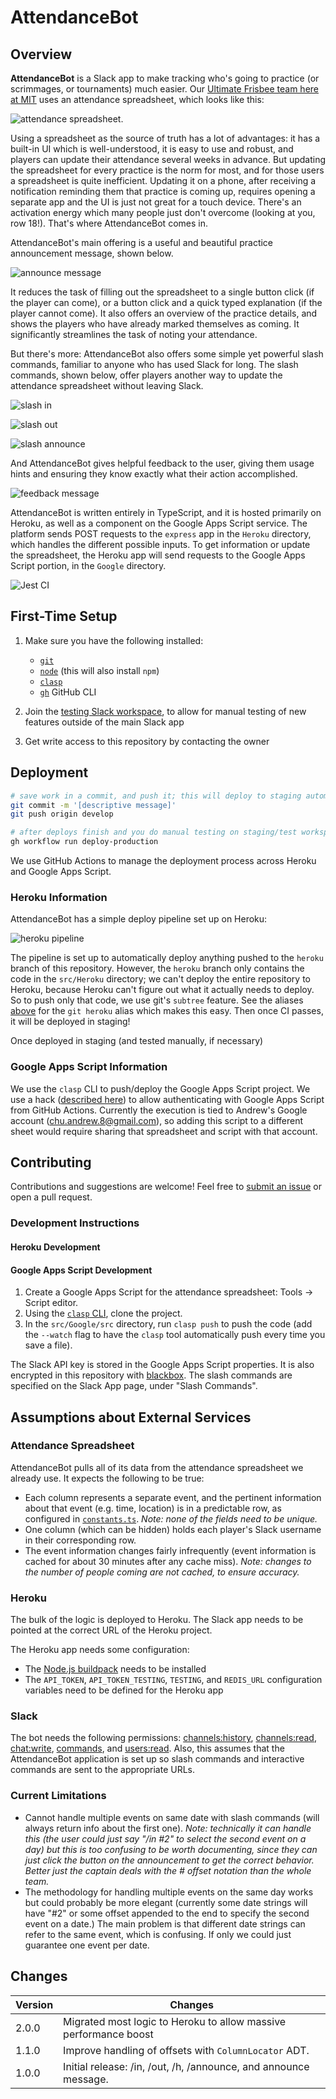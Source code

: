 # AttendanceBot

## Overview

**AttendanceBot** is a Slack app to make tracking who's going to practice (or scrimmages, or tournaments) much easier. Our [Ultimate Frisbee team here at MIT](http://mens-ult.mit.edu/) uses an attendance spreadsheet, which looks like this:

![attendance spreadsheet](imgs/attendance-spreadsheet.jpg "Attendance Spreadsheet").

Using a spreadsheet as the source of truth has a lot of advantages: it has a built-in UI which is well-understood, it is easy to use and robust, and players can update their attendance several weeks in advance. But updating the spreadsheet for every practice is the norm for most, and for those users a spreadsheet is quite inefficient. Updating it on a phone, after receiving a notification reminding them that practice is coming up, requires opening a separate app and the UI is just not great for a touch device. There's an activation energy which many people just don't overcome (looking at you, row 18!). That's where AttendanceBot comes in.

AttendanceBot's main offering is a useful and beautiful practice announcement message, shown below.

![announce message](imgs/announce-message.png "Announce Message")

It reduces the task of filling out the spreadsheet to a single button click (if the player can come), or a button click and a quick typed explanation (if the player cannot come). It also offers an overview of the practice details, and shows the players who have already marked themselves as coming. It significantly streamlines the task of noting your attendance.

But there's more: AttendanceBot also offers some simple yet powerful slash commands, familiar to anyone who has used Slack for long. The slash commands, shown below, offer players another way to update the attendance spreadsheet without leaving Slack.

![slash in](imgs/slash-in-command.jpg "/in")

![slash out](imgs/slash-out-command.jpg "/out")

![slash announce](imgs/slash-announce-command.jpg "/announce")

And AttendanceBot gives helpful feedback to the user, giving them usage hints and ensuring they know exactly what their action accomplished.

![feedback message](imgs/feedback-message.png "Feedback to user")

AttendanceBot is written entirely in TypeScript, and it is hosted primarily on Heroku, as well as a component on the Google Apps Script service. The platform sends POST requests to the `express` app in the `Heroku` directory, which handles the different possible inputs. To get information or update the spreadsheet, the Heroku app will send requests to the Google Apps Script portion, in the `Google` directory.

![Jest CI](https://github.com/a-churchill/attendance-bot/workflows/Jest%20CI/badge.svg?branch=heroku)

## First-Time Setup

1. Make sure you have the following installed:

   - [`git`](https://git-scm.com/book/en/v2/Getting-Started-Installing-Git)
   - [`node`](https://nodejs.org/en/download/) (this will also install `npm`)
   - [`clasp`](https://developers.google.com/apps-script/guides/clasp#installation)
   - [`gh`](https://github.com/cli/cli#installation) GitHub CLI

2. Join the [testing Slack workspace](https://join.slack.com/t/testingworksp/shared_invite/zt-11c5f4rhu-atU6Ym5TIbQUCUrlSH6e8Q), to allow for manual testing of new features outside of the main Slack app

3. Get write access to this repository by contacting the owner

## Deployment

```bash
# save work in a commit, and push it; this will deploy to staging automatically
git commit -m '[descriptive message]'
git push origin develop

# after deploys finish and you do manual testing on staging/test workspace
gh workflow run deploy-production
```

We use GitHub Actions to manage the deployment process across Heroku and Google Apps Script.

### Heroku Information

AttendanceBot has a simple deploy pipeline set up on Heroku:

![heroku pipeline](imgs/heroku-pipeline.png "Heroku Pipeline")

The pipeline is set up to automatically deploy anything pushed to the `heroku` branch of this repository. However, the `heroku` branch only contains the code in the `src/Heroku` directory; we can't deploy the entire repository to Heroku, because Heroku can't figure out what it actually needs to deploy. So to push only that code, we use git's `subtree` feature. See the aliases [above](#first-time-setup) for the `git heroku` alias which makes this easy. Then once CI passes, it will be deployed in staging!

Once deployed in staging (and tested manually, if necessary)

### Google Apps Script Information

We use the `clasp` CLI to push/deploy the Google Apps Script project. We use a hack ([described here](https://github.com/ericanastas/deploy-google-app-script-action)) to allow authenticating with Google Apps Script from GitHub Actions. Currently the execution is tied to Andrew's Google account (chu.andrew.8@gmail.com), so adding this script to a different sheet would require sharing that spreadsheet and script with that account.

## Contributing

Contributions and suggestions are welcome! Feel free to [submit an issue](https://github.com/xxaxdxcxx/attendance-bot/issues/new) or open a pull request.

### Development Instructions

#### Heroku Development

#### Google Apps Script Development

1. Create a Google Apps Script for the attendance spreadsheet: Tools -> Script editor.
2. Using the [`clasp` CLI](https://developers.google.com/apps-script/guides/clasp#clone_an_existing_project), clone the project.
3. In the `src/Google/src` directory, run `clasp push` to push the code (add the `--watch` flag to have the `clasp` tool automatically push every time you save a file).

The Slack API key is stored in the Google Apps Script properties. It is also encrypted in this repository with [blackbox](https://github.com/StackExchange/blackbox#blackbox-). The slash commands are specified on the Slack App page, under "Slash Commands".

## Assumptions about External Services

### Attendance Spreadsheet

AttendanceBot pulls all of its data from the attendance spreadsheet we already use. It expects the following to be true:

- Each column represents a separate event, and the pertinent information about that event (e.g. time, location) is in a predictable row, as configured in [`constants.ts`](src/constants.ts). _Note: none of the fields need to be unique._
- One column (which can be hidden) holds each player's Slack username in their corresponding row.
- The event information changes fairly infrequently (event information is cached for about 30 minutes after any cache miss). _Note: changes to the number of people coming are not cached, to ensure accuracy._

### Heroku

The bulk of the logic is deployed to Heroku. The Slack app needs to be pointed at the correct URL of the Heroku project.

The Heroku app needs some configuration:

- The [Node.js buildpack](https://elements.heroku.com/buildpacks/heroku/heroku-buildpack-nodejs) needs to be installed
- The `API_TOKEN`, `API_TOKEN_TESTING`, `TESTING`, and `REDIS_URL` configuration variables need to be defined for the Heroku app

### Slack

The bot needs the following permissions: [channels:history](https://api.slack.com/scopes/channels:history), [channels:read](https://api.slack.com/scopes/channels:read), [chat:write](https://api.slack.com/scopes/chat:write), [commands](https://api.slack.com/scopes/commands), and [users:read](https://api.slack.com/scopes/commands). Also, this assumes that the AttendanceBot application is set up so slash commands and interactive commands are sent to the appropriate URLs.

### Current Limitations

- Cannot handle multiple events on same date with slash commands (will always return info about the first one). _Note: technically it can handle this (the user could just say "/in #2" to select the second event on a day) but this is too confusing to be worth documenting, since they can just click the button on the announcement to get the correct behavior. Better just the captain deals with the # offset notation than the whole team._
- The methodology for handling multiple events on the same day works but could probably be more elegant (currently some date strings will have "#2" or some offset appended to the end to specify the second event on a date.) The main problem is that different date strings can refer to the same event, which is confusing. If only we could just guarantee one event per date.

## Changes

| Version | Changes                                                          |
| ------- | ---------------------------------------------------------------- |
| 2.0.0   | Migrated most logic to Heroku to allow massive performance boost |
| 1.1.0   | Improve handling of offsets with `ColumnLocator` ADT.            |
| 1.0.0   | Initial release: /in, /out, /h, /announce, and announce message. |
